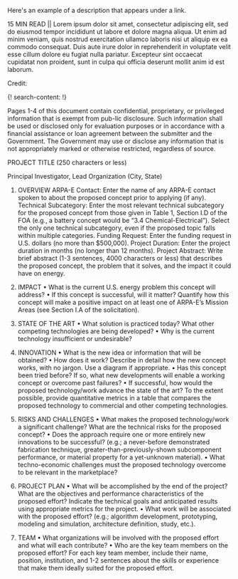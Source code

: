 Here's an example of a description that appears under a link.

15 MIN READ || Lorem ipsum dolor sit amet, consectetur adipiscing elit, sed do eiusmod tempor incididunt ut labore et dolore magna aliqua. Ut enim ad minim veniam, quis nostrud exercitation ullamco laboris nisi ut aliquip ex ea commodo consequat. Duis aute irure dolor in reprehenderit in voluptate velit esse cillum dolore eu fugiat nulla pariatur. Excepteur sint occaecat cupidatat non proident, sunt in culpa qui officia deserunt mollit anim id est laborum.

Credit: [ ]()

{! search-content: !}

Pages 1-4 of this document contain confidential, proprietary, or privileged information that is exempt from pub-lic disclosure. Such information shall be used or disclosed only for evaluation purposes or in accordance with a financial assistance or loan agreement between the submitter and the Government. The Government may use or disclose any information that is not appropriately marked or otherwise restricted, regardless of source.

PROJECT TITLE (250 characters or less)

Principal Investigator, Lead Organization (City, State)

1. OVERVIEW
ARPA-E Contact:	Enter the name of any ARPA-E contact spoken to about the proposed concept prior to applying (if any).
Technical Subcategory:	Enter the most relevant technical subcategory for the proposed concept from those given in Table 1, Section I.D of the FOA (e.g., a battery concept would be “3.4 Chemical-Electrical”). Select the only one technical subcategory, even if the proposed topic falls within multiple categories. 
Funding Request:	Enter the funding request in U.S. dollars (no more than $500,000).
Project Duration:	Enter the project duration in months (no longer than 12 months).
Project Abstract:	Write brief abstract (1-3 sentences, 4000 characters or less) that describes the proposed concept, the problem that it solves, and the impact it could have on energy.

2. IMPACT
•	What is the current U.S. energy problem this concept will address? 
•	If this concept is successful, will it matter? Quantify how this concept will make a positive impact on at least one of ARPA-E’s Mission Areas (see Section I.A of the solicitation).

3. STATE OF THE ART
•	What solution is practiced today? What other competing technologies are being developed? 
•	Why is the current technology insufficient or undesirable?

4. INNOVATION
•	What is the new idea or information that will be obtained?
•	How does it work? Describe in detail how the new concept works, with no jargon. Use a diagram if appropriate. 
•	Has this concept been tried before? If so, what new developments will enable a working concept or overcome past failures?
•	If successful, how would the proposed technology/work advance the state of the art? To the extent possible, provide quantitative metrics in a table that compares the proposed technology to commercial and other competing technologies.

5. RISKS AND CHALLENGES
•	What makes the proposed technology/work a significant challenge? What are the technical risks for the proposed concept?
•	Does the approach require one or more entirely new innovations to be successful? (e.g.; a never-before demonstrated fabrication technique, greater-than-previously-shown subcomponent performance, or material property for a yet-unknown material).
•	What techno-economic challenges must the proposed technology overcome to be relevant in the marketplace? 

6. PROJECT PLAN
•	What will be accomplished by the end of the project? What are the objectives and performance characteristics of the proposed effort? Indicate the technical goals and anticipated results using appropriate metrics for the project.
•	What work will be associated with the proposed effort? (e.g.; algorithm development, prototyping, modeling and simulation, architecture definition, study, etc.).

7. TEAM
•	What organizations will be involved with the proposed effort and what will each contribute?
•	Who are the key team members on the proposed effort? For each key team member, include their name, position, institution, and 1-2 sentences about the skills or experience that make them ideally suited for the proposed effort.


